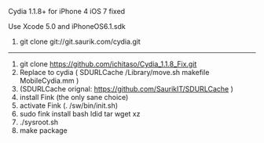 Cydia 1.1.8+ for iPhone 4 iOS 7 fixed

Use Xcode 5.0 and iPhoneOS6.1.sdk

1. git clone git://git.saurik.com/cydia.git

-----------------------------------------------------------

1. git clone https://github.com/ichitaso/Cydia_1.1.8_Fix.git
2. Replace to cydia ( SDURLCache /Library/move.sh makefile MobileCydia.mm )
3. (SDURLCache orignal: https://github.com/SaurikIT/SDURLCache ) 
4. install Fink (the only sane choice)
5. activate Fink (. /sw/bin/init.sh)
6. sudo fink install bash ldid tar wget xz
7. ./sysroot.sh
8. make package
